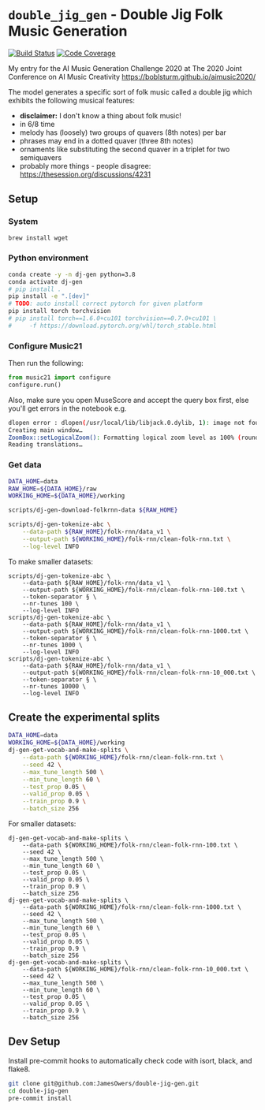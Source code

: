 [build-image]: https://travis-ci.com/JamesOwers/double-jig-gen.svg?branch=master
[build-url]: https://travis-ci.com/JamesOwers/double-jig-gen
[coverage-image]: https://codecov.io/gh/JamesOwers/double-jig-gen/branch/master/graph/badge.svg
[coverage-url]: https://codecov.io/github/JamesOwers/double-jig-gen?branch=master
<!-- [docs-image]: https://readthedocs.org/projects/midi_degradation_toolkit/badge/?version=latest
[docs-url]: https://midi_degradation_toolkit.readthedocs.io/en/latest/?badge=latest
[pypi-image]: https://badge.fury.io/py/midi_degradation_toolkit.svg
[pypi-url]: https://pypi.python.org/pypi/midi_degradation_toolkit -->

# `double_jig_gen` - Double Jig Folk Music Generation

[![Build Status][build-image]][build-url]
[![Code Coverage][coverage-image]][coverage-url]
<!-- [![PyPI Version][pypi-image]][pypi-url] -->
<!-- [![Docs Status][docs-image]][docs-url] -->

My entry for the AI Music Generation Challenge 2020 at The 2020 Joint Conference on AI
Music Creativity <https://boblsturm.github.io/aimusic2020/>

The model generates a specific sort of folk music called a double jig which exhibits the
following musical features:
* **disclaimer:** I don't know a thing about folk music!
* in 6/8 time
* melody has (loosely) two groups of quavers (8th notes) per bar
* phrases may end in a dotted quaver (three 8th notes)
* ornaments like substituting the second quaver in a triplet for two semiquavers
* probably more things - people disagree: <https://thesession.org/discussions/4231>

## Setup

### System
```bash
brew install wget
```

### Python environment
```bash
conda create -y -n dj-gen python=3.8
conda activate dj-gen
# pip install .
pip install -e ".[dev]"
# TODO: auto install correct pytorch for given platform
pip install torch torchvision
# pip install torch==1.6.0+cu101 torchvision==0.7.0+cu101 \
#     -f https://download.pytorch.org/whl/torch_stable.html
```

### Configure Music21

Then run the following:
```python
from music21 import configure
configure.run()
```

Also, make sure you open MuseScore and accept the query box first, else you'll get
errors in the notebook e.g.
```bash
dlopen error : dlopen(/usr/local/lib/libjack.0.dylib, 1): image not found
Creating main window…
ZoomBox::setLogicalZoom(): Formatting logical zoom level as 100% (rounded from 1.000000)
Reading translations…
```

### Get data
```bash
DATA_HOME=data
RAW_HOME=${DATA_HOME}/raw
WORKING_HOME=${DATA_HOME}/working

scripts/dj-gen-download-folkrnn-data ${RAW_HOME}

scripts/dj-gen-tokenize-abc \
    --data-path ${RAW_HOME}/folk-rnn/data_v1 \
    --output-path ${WORKING_HOME}/folk-rnn/clean-folk-rnn.txt \
    --log-level INFO
```

To make smaller datasets:
```
scripts/dj-gen-tokenize-abc \
    --data-path ${RAW_HOME}/folk-rnn/data_v1 \
    --output-path ${WORKING_HOME}/folk-rnn/clean-folk-rnn-100.txt \
    --token-separator § \
    --nr-tunes 100 \
    --log-level INFO
scripts/dj-gen-tokenize-abc \
    --data-path ${RAW_HOME}/folk-rnn/data_v1 \
    --output-path ${WORKING_HOME}/folk-rnn/clean-folk-rnn-1000.txt \
    --token-separator § \
    --nr-tunes 1000 \
    --log-level INFO
scripts/dj-gen-tokenize-abc \
    --data-path ${RAW_HOME}/folk-rnn/data_v1 \
    --output-path ${WORKING_HOME}/folk-rnn/clean-folk-rnn-10_000.txt \
    --token-separator § \
    --nr-tunes 10000 \
    --log-level INFO
```

## Create the experimental splits
```bash
DATA_HOME=data
WORKING_HOME=${DATA_HOME}/working
dj-gen-get-vocab-and-make-splits \
    --data-path ${WORKING_HOME}/folk-rnn/clean-folk-rnn.txt \
    --seed 42 \
    --max_tune_length 500 \
    --min_tune_length 60 \
    --test_prop 0.05 \
    --valid_prop 0.05 \
    --train_prop 0.9 \
    --batch_size 256
```

For smaller datasets:
```
dj-gen-get-vocab-and-make-splits \
    --data-path ${WORKING_HOME}/folk-rnn/clean-folk-rnn-100.txt \
    --seed 42 \
    --max_tune_length 500 \
    --min_tune_length 60 \
    --test_prop 0.05 \
    --valid_prop 0.05 \
    --train_prop 0.9 \
    --batch_size 256
dj-gen-get-vocab-and-make-splits \
    --data-path ${WORKING_HOME}/folk-rnn/clean-folk-rnn-1000.txt \
    --seed 42 \
    --max_tune_length 500 \
    --min_tune_length 60 \
    --test_prop 0.05 \
    --valid_prop 0.05 \
    --train_prop 0.9 \
    --batch_size 256
dj-gen-get-vocab-and-make-splits \
    --data-path ${WORKING_HOME}/folk-rnn/clean-folk-rnn-10_000.txt \
    --seed 42 \
    --max_tune_length 500 \
    --min_tune_length 60 \
    --test_prop 0.05 \
    --valid_prop 0.05 \
    --train_prop 0.9 \
    --batch_size 256
```

## Dev Setup
Install pre-commit hooks to automatically check code with isort, black, and flake8.

```bash
git clone git@github.com:JamesOwers/double-jig-gen.git
cd double-jig-gen
pre-commit install
```
